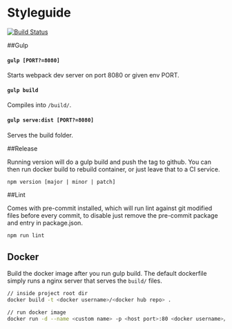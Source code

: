 # Styleguide
[![Build Status](https://travis-ci.org/esayemm/styleguide.svg?branch=master)](https://travis-ci.org/esayemm/styleguide)

##Gulp
#### `gulp [PORT?=8080]`
Starts webpack dev server on port 8080 or given env PORT.
#### `gulp build`
Compiles into `/build/`.
#### `gulp serve:dist [PORT?=8080]`
Serves the build folder.

##Release

Running version will do a gulp build and push the tag to github. You can then run docker build to rebuild container, or just leave that to a CI service.

`npm version [major | minor | patch]`

##Lint

Comes with pre-commit installed, which will run lint against git modified files before every commit, to disable just remove the pre-commit package and entry in package.json.

```sh
npm run lint
```

## Docker

Build the docker image after you run gulp build. The default dockerfile simply runs a nginx server that serves the `build/` files.

```sh
// inside project root dir
docker build -t <docker username>/<docker hub repo> .

// run docker image
docker run -d --name <custom name> -p <host port>:80 <docker username>/<docker hub repo>
```

